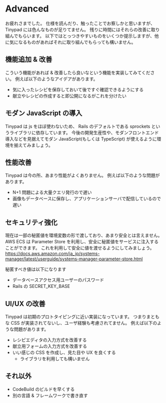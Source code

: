 # Advanced

お疲れさまでした。
仕様を読んだり、触ったことでお察しかと思いますが、 Tinypad には色んなものが足りてません。
残りに時間にはそれらの改善に取り組んでもらいます。
以下ではとっつきやすいものをいくつか提示しますが、他に気になるものがあればそれに取り組んでもらっても構いません。

## 機能追加 & 改善

こういう機能があれば & 改善したら良いなという機能を実装してみてください。
例えば以下のようなアイデアがあります。

- 気に入ったレシピを保存しておいて後ですぐ確認できるようにする
- 献立やレシピの作成すると即公開になるがこれを分けたい

## モダン JavaScript の導入

Tinypad は js をほぼ使わないため、 Rails のデフォルトである sprockets というライブラリに依存しています。
今後の開発生産性や、モダンフロントエンド導入などを見据えてモダン JavaScript(もしくは TypeScript) が使えるように環境を揃えてみましょう。

## 性能改善

Tinypad は今の所、あまり性能がよくありません。
例えば以下のような問題があります。

- N+1 問題による大量クエリ発行ので遅い
- 画像もデータベースに保存し、アプリケーションサーバで配信しているので遅い

## セキュリティ強化

現在は一部の秘匿値を環境変数の形で渡しており、あまり安全とは言えません。
AWS ECS は Parameter Store を利用し、安全に秘匿値をサービスに注入することができます。
これを利用して安全に値を渡せるようにしてみましょう。
https://docs.aws.amazon.com/ja_jp/systems-manager/latest/userguide/systems-manager-parameter-store.html

秘匿すべき値は以下になります

- データベースアクセス用ユーザーのパスワード
- Rails の SECRET_KEY_BASE

## UI/UX の改善

Tinypad は初期のプロトタイピングに近い実装になっています。
つまりまともな CSS が実装されてないし、ユーザ経験も考慮されてません。
例えば以下のような問題があります。

- レシピエディタの入力方式を改善する
- 献立用フォームの入力方式を改善する
- いい感じの CSS を作成し、見た目や UX を良くする
  - ライブラリを利用しても構いません

## それ以外

- CodeBuild のビルドを早くする
- 別の言語 & フレームワークで書き直す
